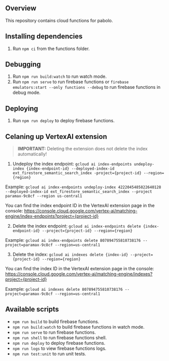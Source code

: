 ## Overview

This repository contains cloud functions for pabolo.

## Installing dependencies

1. Run `npm ci` from the functions folder.

## Debugging

1. Run `npm run build:watch` to run watch mode.
2. Run `npm run serve` to run firebase functions or `firebase emulators:start --only functions --debug` to run firebase functions in debug mode.

## Deploying

1. Run `npm run deploy` to deploy firebase functions.

## Celaning up VertexAI extension

> **IMPORTANT:** Deleting the extension does not delete the index automatically!

1. Undeploy the index endpoint:
   `gcloud ai index-endpoints undeploy-index {index-endpoint-id} --deployed-index-id ext_firestore_semantic_search_index -project={project-id} --region={region}`

Example:
`gcloud ai index-endpoints undeploy-index 4222045485822640128 --deployed-index-id ext_firestore_semantic_search_index --project paramax-9c8cf --region us-central1`

You can find the index endpoint ID in the VertexAI extension page in the console:
https://console.cloud.google.com/vertex-ai/matching-engine/index-endpoints?project={project-id}

2. Delete the index endpoint:
   `gcloud ai index-endpoints delete {index-endpoint-id} --project={project-id} --region={region}`

Example:
`gcloud ai index-endpoints delete 807894755810738176 --project=paramax-9c8cf --region=us-central1`

3. Delete the index:
   `gcloud ai indexes delete {index-id} --project={project-id} --region={region}`

You can find the index ID in the VertexAI extension page in the console:
https://console.cloud.google.com/vertex-ai/matching-engine/indexes?project={project-id}

Example:
`gcloud ai indexes delete 807894755810738176 --project=paramax-9c8cf --region=us-central1`

## Available scripts

- `npm run build` to build firebase functions.
- `npm run build:watch` to build firebase functions in watch mode.
- `npm run serve` to run firebase functions.
- `npm run shell` to run firebase functions shell.
- `npm run deploy` to deploy firebase functions.
- `npm run logs` to view firebase functions logs.
- `npm run test:unit` to run unit tests.
